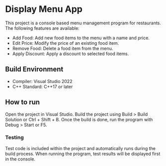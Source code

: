 # Display Menu App

This project is a console based menu management program for restaurants. The following features are available:

 - Add Food: Add new food items to the menu with a name and price.
 - Edit Price: Modify the price of an existing food item.
 - Remove Food: Delete a food item from the menu.
 - Apply Discount: Apply a discount to selected food items.


## Build Environment

 - Compiler: Visual Studio 2022
 - C++ Standard: C++17 or later

## How to run

Open the project in Visual Studio.
Build the project using Build > Build Solution or Ctrl + Shift + B.
Once the build is done, run the program with Debug > Start or F5. 

### Testing

Test code is included within the project and automatically runs during the build process.
When running the program, test results will be displayed first in the console.

